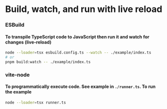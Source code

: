 # Build, watch, and run with live reload

### ESBuild

#### To transpile TypeScript code to JavaScript then run it and watch for changes (live-reload)

```sh
node --loader=tsx esbuild.config.ts --watch -- ./example/index.ts
# or
pnpm build:watch -- ./example/index.ts
```

### vite-node

#### To programmatically execute code. See example in `./runner.ts`. To run the example

```sh
node --loader=tsx runner.ts
```
